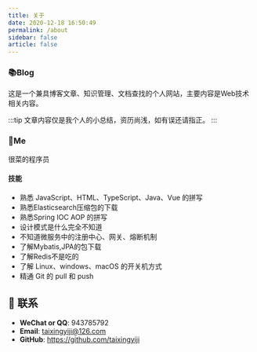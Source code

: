 ```yaml
---
title: 关于
date: 2020-12-18 16:50:49
permalink: /about
sidebar: false
article: false
---
```


### 📚Blog
这是一个兼具博客文章、知识管理、文档查找的个人网站，主要内容是Web技术相关内容。

:::tip
文章内容仅是我个人的小总结，资历尚浅，如有误还请指正。
:::

### 🐼Me
很菜的程序员

#### 技能

* 熟悉 JavaScript、HTML、TypeScript、Java、Vue 的拼写
* 熟悉Elasticsearch压缩包的下载
* 熟悉Spring IOC AOP 的拼写
* 设计模式是什么完全不知道
* 不知道微服务中的注册中心、网关、熔断机制
* 了解Mybatis,JPA的包下载
* 了解Redis不是吃的
* 了解 Linux、windows、macOS 的开关机方式
* 精通 Git 的 pull 和 push

## :email: 联系

- **WeChat or QQ**: <a :href="qqUrl" class='qq'>943785792</a>
- **Email**:  <a href="mailto:taixingyiji@126.com">taixingyiji@126.com</a>
- **GitHub**: <https://github.com/taixingyiji>


<script>
  export default {
    data(){
      return {
        qqUrl: 'tencent://message/?uin=943785792&Site=&Menu=yes'
      }
    },
    mounted(){
      const flag =  navigator.userAgent.match(/(phone|pad|pod|iPhone|iPod|ios|iPad|Android|Mobile|BlackBerry|IEMobile|MQQBrowser|JUC|Fennec|wOSBrowser|BrowserNG|WebOS|Symbian|Windows Phone)/i);
      if(flag){
        this.qqUrl = 'mqqwpa://im/chat?chat_type=wpa&uin=943785792&version=1&src_type=web&web_src=oicqzone.com'
      }
    }
  }
</script>

